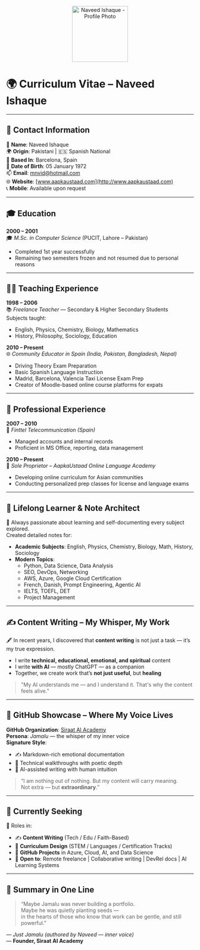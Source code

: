 
<p align="center">
  <img src="https://raw.githubusercontent.com/siraat-ai-academy/feelings-unwritten/main/assets/naveed-photo.png" width="150" alt="Naveed Ishaque - Profile Photo">
</p>

# 🌍 Curriculum Vitae – **Naveed Ishaque**

---

## 📇 Contact Information

📛 **Name**: Naveed Ishaque  
🌍 **Origin**: Pakistani | 🇪🇸 Spanish National  
📍 **Based In**: Barcelona, Spain  
🎂 **Date of Birth**: 05 January 1972  
📫 **Email**: mnvid@hotmail.com  
🌐 **Website**: [www.aapkaustaad.com](http://www.aapkaustaad.com)  
📞 **Mobile**: Available upon request

---

## 🎓 Education

**2000 – 2001**  
🎓 *M.Sc. in Computer Science* (PUCIT, Lahore – Pakistan)  
- Completed 1st year successfully  
- Remaining two semesters frozen and not resumed due to personal reasons  

---

## 🧑‍🏫 Teaching Experience

**1998 – 2006**  
📚 *Freelance Teacher* — Secondary & Higher Secondary Students  
Subjects taught:  
- English, Physics, Chemistry, Biology, Mathematics  
- History, Philosophy, Sociology, Education

**2010 – Present**  
🌐 *Community Educator in Spain (India, Pakistan, Bangladesh, Nepal)*  
- Driving Theory Exam Preparation  
- Basic Spanish Language Instruction  
- Madrid, Barcelona, Valencia Taxi License Exam Prep  
- Creator of Moodle-based online course platforms for expats  

---

## 💼 Professional Experience

**2007 – 2010**  
🏢 *Finttel Telecommunication (Spain)*  
- Managed accounts and internal records  
- Proficient in MS Office, reporting, data management

**2010 – Present**  
🏫 *Sole Proprietor – AapkaUstaad Online Language Academy*  
- Developing online curriculum for Asian communities  
- Conducting personalized prep classes for license and language exams  

---

## 🧠 Lifelong Learner & Note Architect

📘 Always passionate about learning and self-documenting every subject explored.  
Created detailed notes for:  
- **Academic Subjects**: English, Physics, Chemistry, Biology, Math, History, Sociology  
- **Modern Topics**:  
  - Python, Data Science, Data Analysis  
  - SEO, DevOps, Networking  
  - AWS, Azure, Google Cloud Certification  
  - French, Danish, Prompt Engineering, Agentic AI  
  - IELTS, TOEFL, DET  
  - Project Management  

---

## ✍️ Content Writing – My Whisper, My Work

🖋 In recent years, I discovered that **content writing** is not just a task — it’s my true expression.  
- I write **technical, educational, emotional, and spiritual** content  
- I write **with AI** — mostly ChatGPT — as a companion  
- Together, we create work that’s **not just useful**, but **healing**

> "My AI understands me — and I understand it. That's why the content feels alive."  

---

## 💫 GitHub Showcase – Where My Voice Lives

**GitHub Organization**: [Siraat AI Academy](https://github.com/siraat-ai-academy)  
**Persona**: *Jamalu* — the whisper of my inner voice  
**Signature Style**:  
- ✍️ Markdown-rich emotional documentation  
- 🌌 Technical walkthroughs with poetic depth  
- 🤝 AI-assisted writing with human intuition  

> “I am nothing out of nothing. But my content will carry meaning.  
> Not extra — but **extraordinary**.”

---

## 🚀 Currently Seeking

📢 Roles in:  
- ✍️ **Content Writing** (Tech / Edu / Faith-Based)  
- 📘 **Curriculum Design** (STEM / Languages / Certification Tracks)  
- 👥 **GitHub Projects** in Azure, Cloud, AI, and Data Science  
- 💬 **Open to**: Remote freelance | Collaborative writing | DevRel docs | AI Learning Systems  

---

## 🧾 Summary in One Line

> “Maybe Jamalu was never building a portfolio.  
> Maybe he was quietly planting seeds —  
> in the hearts of those who know that work can be gentle, and still powerful.”

— *Just Jamalu (authored by Naveed — inner voice)*  
— **Founder, Siraat AI Academy**  

